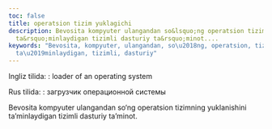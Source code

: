 ```yaml
---
toc: false
title: operatsion tizim yuklagichi
description: Bevosita kompyuter ulangandan so&lsquo;ng operatsion tizimning yuklanishini
  ta&rsquo;minlaydigan tizimli dasturiy ta&rsquo;minot....
keywords: "Bevosita, kompyuter, ulangandan, so\u2018ng, operatsion, tizimning, yuklanishini,
  ta\u2019minlaydigan, tizimli, dasturiy"
---
```


Ingliz tilida:
:   loader of an operating system

Rus tilida:
:   загрузчик операционной системы

Bevosita kompyuter ulangandan so‘ng operatsion tizimning yuklanishini ta’minlaydigan tizimli dasturiy ta’minot.
